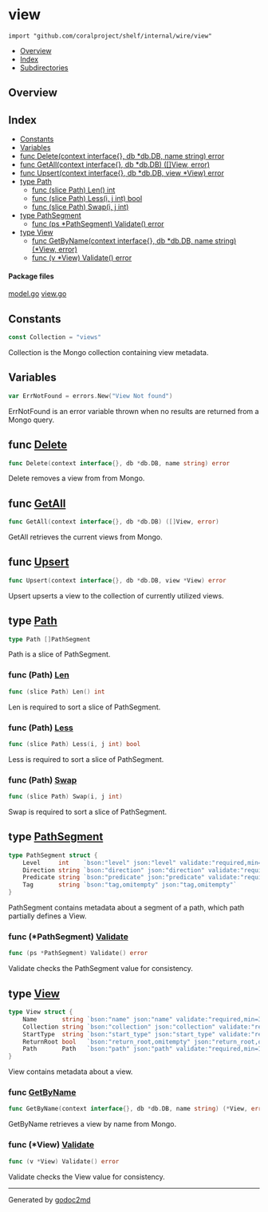 

# view
`import "github.com/coralproject/shelf/internal/wire/view"`

* [Overview](#pkg-overview)
* [Index](#pkg-index)
* [Subdirectories](#pkg-subdirectories)

## <a name="pkg-overview">Overview</a>



## <a name="pkg-index">Index</a>
* [Constants](#pkg-constants)
* [Variables](#pkg-variables)
* [func Delete(context interface{}, db *db.DB, name string) error](#Delete)
* [func GetAll(context interface{}, db *db.DB) ([]View, error)](#GetAll)
* [func Upsert(context interface{}, db *db.DB, view *View) error](#Upsert)
* [type Path](#Path)
  * [func (slice Path) Len() int](#Path.Len)
  * [func (slice Path) Less(i, j int) bool](#Path.Less)
  * [func (slice Path) Swap(i, j int)](#Path.Swap)
* [type PathSegment](#PathSegment)
  * [func (ps *PathSegment) Validate() error](#PathSegment.Validate)
* [type View](#View)
  * [func GetByName(context interface{}, db *db.DB, name string) (*View, error)](#GetByName)
  * [func (v *View) Validate() error](#View.Validate)


#### <a name="pkg-files">Package files</a>
[model.go](/src/github.com/coralproject/shelf/internal/wire/view/model.go) [view.go](/src/github.com/coralproject/shelf/internal/wire/view/view.go) 


## <a name="pkg-constants">Constants</a>
``` go
const Collection = "views"
```
Collection is the Mongo collection containing view metadata.


## <a name="pkg-variables">Variables</a>
``` go
var ErrNotFound = errors.New("View Not found")
```
ErrNotFound is an error variable thrown when no results are returned from a Mongo query.



## <a name="Delete">func</a> [Delete](/src/target/view.go?s=2505:2567#L81)
``` go
func Delete(context interface{}, db *db.DB, name string) error
```
Delete removes a view from from Mongo.



## <a name="GetAll">func</a> [GetAll](/src/target/view.go?s=1265:1324#L36)
``` go
func GetAll(context interface{}, db *db.DB) ([]View, error)
```
GetAll retrieves the current views from Mongo.



## <a name="Upsert">func</a> [Upsert](/src/target/view.go?s=534:595#L10)
``` go
func Upsert(context interface{}, db *db.DB, view *View) error
```
Upsert upserts a view to the collection of currently utilized views.




## <a name="Path">type</a> [Path](/src/target/model.go?s=875:898#L20)
``` go
type Path []PathSegment
```
Path is a slice of PathSegment.










### <a name="Path.Len">func</a> (Path) [Len](/src/target/model.go?s=1127:1154#L31)
``` go
func (slice Path) Len() int
```
Len is required to sort a slice of PathSegment.




### <a name="Path.Less">func</a> (Path) [Less](/src/target/model.go?s=1231:1268#L36)
``` go
func (slice Path) Less(i, j int) bool
```
Less is required to sort a slice of PathSegment.




### <a name="Path.Swap">func</a> (Path) [Swap](/src/target/model.go?s=1366:1398#L41)
``` go
func (slice Path) Swap(i, j int)
```
Swap is required to sort a slice of PathSegment.




## <a name="PathSegment">type</a> [PathSegment](/src/target/model.go?s=517:838#L12)
``` go
type PathSegment struct {
    Level     int    `bson:"level" json:"level" validate:"required,min=1"`
    Direction string `bson:"direction" json:"direction" validate:"required,min=2"`
    Predicate string `bson:"predicate" json:"predicate" validate:"required,min=1"`
    Tag       string `bson:"tag,omitempty" json:"tag,omitempty"`
}
```
PathSegment contains metadata about a segment of a path,
which path partially defines a View.










### <a name="PathSegment.Validate">func</a> (\*PathSegment) [Validate](/src/target/model.go?s=958:997#L23)
``` go
func (ps *PathSegment) Validate() error
```
Validate checks the PathSegment value for consistency.




## <a name="View">type</a> [View](/src/target/model.go?s=1485:1892#L46)
``` go
type View struct {
    Name       string `bson:"name" json:"name" validate:"required,min=3"`
    Collection string `bson:"collection" json:"collection" validate:"required,min=2"`
    StartType  string `bson:"start_type" json:"start_type" validate:"required,min=3"`
    ReturnRoot bool   `bson:"return_root,omitempty" json:"return_root,omitempty"`
    Path       Path   `bson:"path" json:"path" validate:"required,min=1"`
}
```
View contains metadata about a view.







### <a name="GetByName">func</a> [GetByName](/src/target/view.go?s=1848:1922#L58)
``` go
func GetByName(context interface{}, db *db.DB, name string) (*View, error)
```
GetByName retrieves a view by name from Mongo.





### <a name="View.Validate">func</a> (\*View) [Validate](/src/target/model.go?s=1945:1976#L55)
``` go
func (v *View) Validate() error
```
Validate checks the View value for consistency.








- - -
Generated by [godoc2md](http://godoc.org/github.com/davecheney/godoc2md)
